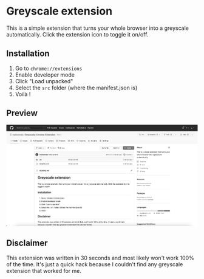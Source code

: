 # Greyscale extension

This is a simple extension that turns your whole browser into a greyscale automatically. Click the extension icon to toggle it on/off.

## Installation

1. Go to `chrome://extensions`
2. Enable developer mode
3. Click "Load unpacked"
4. Select the `src` folder (where the manifest.json is)
5. Voilà !

## Preview

![Preview](greyscale-chrome-extension-sample.png)

## Disclaimer

This extension was written in 30 seconds and most likely won't work 100% of the time. It's just a quick hack because I couldn't find any greyscale extension that worked for me.